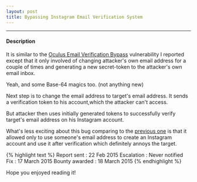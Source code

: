 ```yaml
---
layout: post
title: Bypassing Instagram Email Verification System
---
```


---

#### Description 

It is similar to the <a href="/2014/09/08/bypass-email-oculus/">Oculus Email Verification Bypass</a> vulnerability I reported except that it only involved of changing attacker's own email address for a couple of times
and generating a new secret-token to the attacker's own email inbox.

Yeah, and some Base-64 magics too. (not anything new)

Next step is to change the email address to target's email address. It sends a verification token to his account,which the attacker can't access. 

But attacker then uses initially generated tokens to successfully verify target's email address on his Instagram account.

What's less exciting about this bug comparing to the <a href="/2014/09/08/bypass-email-oculus/">previous one</a> is that it allowed only to use someone's email address to create an Instagram account and use it after verification which definitely annoys the target.


{% highlight text %} 
Report sent : 22 Feb 2015 
Escalation : Never notified
Fix : 17 March 2015 
Bounty awarded : 18 March 2015 
{% endhighlight %}

Hope you enjoyed reading it!


